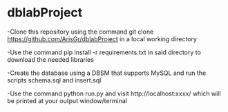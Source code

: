 # dblabProject

-Clone this repository using the command git clone https://github.com/ArisGr/dblabProject in a local working directory

-Use the command pip install -r requirements.txt in said directory to download the needed libraries

-Create the database using a DBSM that supports MySQL and run the scripts schema.sql and insert.sql 

-Use the command  python run.py and visit http://localhost:xxxx/ which will be printed at your output window/terminal
